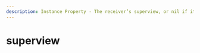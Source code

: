 ```yaml
---
description: Instance Property - The receiver’s superview, or nil if it has none.
---
```


# superview


